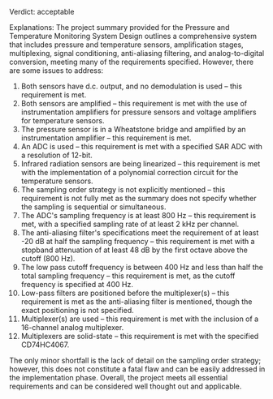 Verdict: acceptable

Explanations: 
The project summary provided for the Pressure and Temperature Monitoring System Design outlines a comprehensive system that includes pressure and temperature sensors, amplification stages, multiplexing, signal conditioning, anti-aliasing filtering, and analog-to-digital conversion, meeting many of the requirements specified. However, there are some issues to address:

1. Both sensors have d.c. output, and no demodulation is used – this requirement is met.
2. Both sensors are amplified – this requirement is met with the use of instrumentation amplifiers for pressure sensors and voltage amplifiers for temperature sensors.
3. The pressure sensor is in a Wheatstone bridge and amplified by an instrumentation amplifier – this requirement is met.
4. An ADC is used – this requirement is met with a specified SAR ADC with a resolution of 12-bit.
5. Infrared radiation sensors are being linearized – this requirement is met with the implementation of a polynomial correction circuit for the temperature sensors.
6. The sampling order strategy is not explicitly mentioned – this requirement is not fully met as the summary does not specify whether the sampling is sequential or simultaneous.
7. The ADC's sampling frequency is at least 800 Hz – this requirement is met, with a specified sampling rate of at least 2 kHz per channel.
8. The anti-aliasing filter's specifications meet the requirement of at least -20 dB at half the sampling frequency – this requirement is met with a stopband attenuation of at least 48 dB by the first octave above the cutoff (800 Hz).
9. The low pass cutoff frequency is between 400 Hz and less than half the total sampling frequency – this requirement is met, as the cutoff frequency is specified at 400 Hz.
10. Low-pass filters are positioned before the multiplexer(s) – this requirement is met as the anti-aliasing filter is mentioned, though the exact positioning is not specified.
11. Multiplexer(s) are used – this requirement is met with the inclusion of a 16-channel analog multiplexer.
12. Multiplexers are solid-state – this requirement is met with the specified CD74HC4067.

The only minor shortfall is the lack of detail on the sampling order strategy; however, this does not constitute a fatal flaw and can be easily addressed in the implementation phase. Overall, the project meets all essential requirements and can be considered well thought out and applicable.